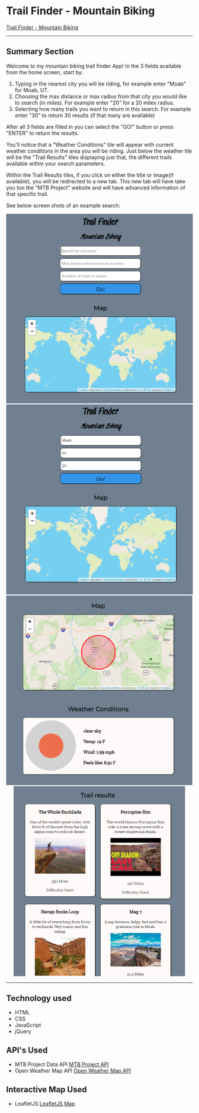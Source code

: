 # Trail Finder - Mountain Biking

[Trail Finder - Mountain Biking](https://thebryceiverse.github.io/mtbTrailFinder/)

---

## Summary Section

Welcome to my mountain biking trail finder App! In the 3 fields available from the home screen, start by: 

1. Typing in the nearest city you will be riding, for example enter "Moab" for Moab, UT. 
2. Choosing the max distance or max radius from that city you would like to search (in miles). For example enter "20" for a 20 miles radius. 
3. Selecting how many trails you want to return in this search. For example enter "30" to return 30 results (if that many are available)

After all 3 fields are filled in you can select the "GO!" button or press "ENTER" to return the results. 

You'll notice that a "Weather Conditions" tile will appear with current weather conditions in the area you will be riding. Just below the weather tile will be the "Trail Results" tiles displaying just that, the different trails available within your search parameters. 

Within the Trail Results tiles, if you click on either the title or image(if available), you will be redirected to a new tab. This new tab will have take you too the "MTB Project" website and will have advanced information of that specific trail.  

See below screen shots of an example search: 

![Start Screen](App-Screen-Shots/StartScreen.PNG)
![Start Screen](App-Screen-Shots/StartScreenFilledIn.PNG)
![Start Screen](App-Screen-Shots/Map&Weather.PNG)
![Start Screen](App-Screen-Shots/TrailResults.PNG)

---

## Technology used

- HTML
- CSS
- JavaScript
- jQuery

## API's Used

- MTB Project Data API [MTB Project API](https://www.mtbproject.com/data)
- Open Weather Map API [Open Weather Map API](https://openweathermap.org/api)

## Interactive Map Used

- LeafletJS [LeafletJS Map](https://leafletjs.com/)